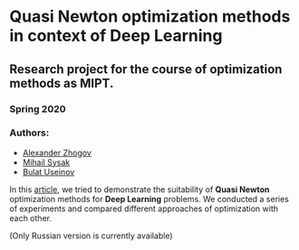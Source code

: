 # Quasi Newton optimization methods in context of Deep Learning 
## Research project for the course of optimization methods as MIPT.
### Spring 2020
### Authors:
- [Alexander Zhogov][Sasha]
- [Mihail Sysak][Miha]
- [Bulat Useinov][Bulat]

In this [article][paper], we tried to demonstrate the suitability of **Quasi Newton** optimization methods for **Deep Learning** problems. We conducted a series of experiments and compared different approaches of optimization with each other.

(Only Russian version is currently available)

[//]: # (This actually is the most platform independent comment)

  [Board]: <https://columns.me/mipt_opt_2020/mipt-opt-2020-vas>
  [Sasha]: <https://github.com/zhog96/>
  [Miha]: <https://github.com/sysak-ma/>
  [Bulat]: <https://github.com/bulatuseinov/>
  [paper]: <https://github.com/bulatuseinov/MIPT-OPT-2020/blob/master/MIPT_OPT_2020.pdf>
  
  
